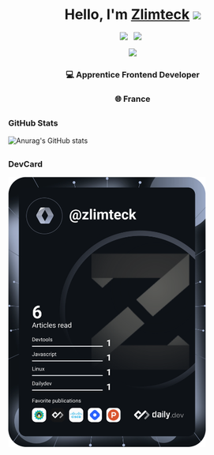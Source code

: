 <div align="center">
   <h1>Hello, I'm <a href=" ">Zlimteck</a> <img src="https://wprock.fr/ezoimgfmt/assets.wprock.fr/emoji/joypixels/512/1f44b.png?ezimgfmt=ng%3Awebp%2Fngcb25%2Frs%3Adevice%2Frscb25-1" width="25px"> </h1>
</div>

<p align='center'>
   <a href="https://www.linkedin.com/in/joffrey-dercourt-236174247//"><img height="30" src="https://zupimages.net/up/20/41/sbgu.png"></a>&nbsp;&nbsp;
<a href="https://twitter.com/zlimteck"><img height="30" src="https://zupimages.net/up/22/31/1amz.png"></a>&nbsp;&nbsp;
 </p>

<div align="center">
<img src="https://zupimages.net/up/22/31/9ab0.png">
</div>

<div align="center">
<h3>💻 Apprentice Frontend Developer</h3>
<h3>🌐 France</h3>
</div>

## <h3 align="left">GitHub Stats</h3>

![Anurag's GitHub stats](https://github-readme-stats.vercel.app/api?username=zlimteck&show_icons=true&theme=tokyonight)

## <h3 align="left">DevCard</h3>

<div align="left">
<a href="https://app.daily.dev/DailyDevTips"><img src="https://github.com/zlimteck/zlimteck/blob/main/devcard.svg" width="400" alt="Zlimteck Dev Card"/></a>
</div>
